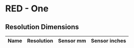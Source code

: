 # RED - One

## Resolution Dimensions

| Name   | Resolution   | Sensor mm   | Sensor inches   |
|--------|--------------|-------------|-----------------|
